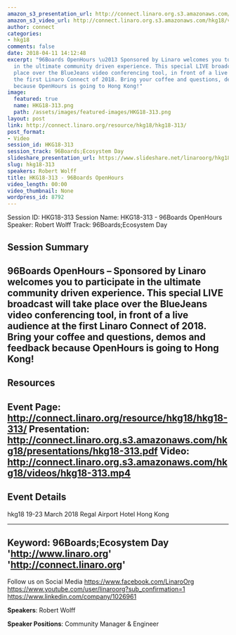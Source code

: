 ```yaml
---
amazon_s3_presentation_url: http://connect.linaro.org.s3.amazonaws.com/hkg18/presentations/hkg18-313.pdf
amazon_s3_video_url: http://connect.linaro.org.s3.amazonaws.com/hkg18/videos/hkg18-313.mp4
author: connect
categories:
- hkg18
comments: false
date: 2018-04-11 14:12:48
excerpt: "96Boards OpenHours \u2013 Sponsored by Linaro welcomes you to participate
  in the ultimate community driven experience. This special LIVE broadcast will take
  place over the BlueJeans video conferencing tool, in front of a live audience at
  the first Linaro Connect of 2018. Bring your coffee and questions, demos and feedback
  because OpenHours is going to Hong Kong!"
image:
  featured: true
  name: HKG18-313.png
  path: /assets/images/featured-images/HKG18-313.png
layout: post
link: http://connect.linaro.org/resource/hkg18/hkg18-313/
post_format:
- Video
session_id: HKG18-313
session_track: 96Boards;Ecosystem Day
slideshare_presentation_url: https://www.slideshare.net/linaroorg/hkg18313-96boards-openhours
slug: hkg18-313
speakers: Robert Wolff
title: HKG18-313 - 96Boards OpenHours
video_length: 00:00
video_thumbnail: None
wordpress_id: 8792
---
```


Session ID: HKG18-313
Session Name: HKG18-313 - 96Boards OpenHours
Speaker: Robert Wolff
Track: 96Boards;Ecosystem Day


## Session Summary
96Boards OpenHours – Sponsored by Linaro welcomes you to participate in the ultimate community driven experience. This special LIVE broadcast will take place over the BlueJeans video conferencing tool, in front of a live audience at the first Linaro Connect of 2018. Bring your coffee and questions, demos and feedback because OpenHours is going to Hong Kong!
---------------------------------------------------
## Resources
Event Page: http://connect.linaro.org/resource/hkg18/hkg18-313/
Presentation: http://connect.linaro.org.s3.amazonaws.com/hkg18/presentations/hkg18-313.pdf
Video: http://connect.linaro.org.s3.amazonaws.com/hkg18/videos/hkg18-313.mp4
 ---------------------------------------------------
## Event Details
hkg18
19-23 March 2018 
Regal Airport Hotel Hong Kong

---------------------------------------------------
Keyword: 96Boards;Ecosystem Day
'http://www.linaro.org'
'http://connect.linaro.org'
---------------------------------------------------
Follow us on Social Media
https://www.facebook.com/LinaroOrg
https://www.youtube.com/user/linaroorg?sub_confirmation=1
https://www.linkedin.com/company/1026961

**Speakers**: Robert Wolff

**Speaker Positions**: Community Manager & Engineer